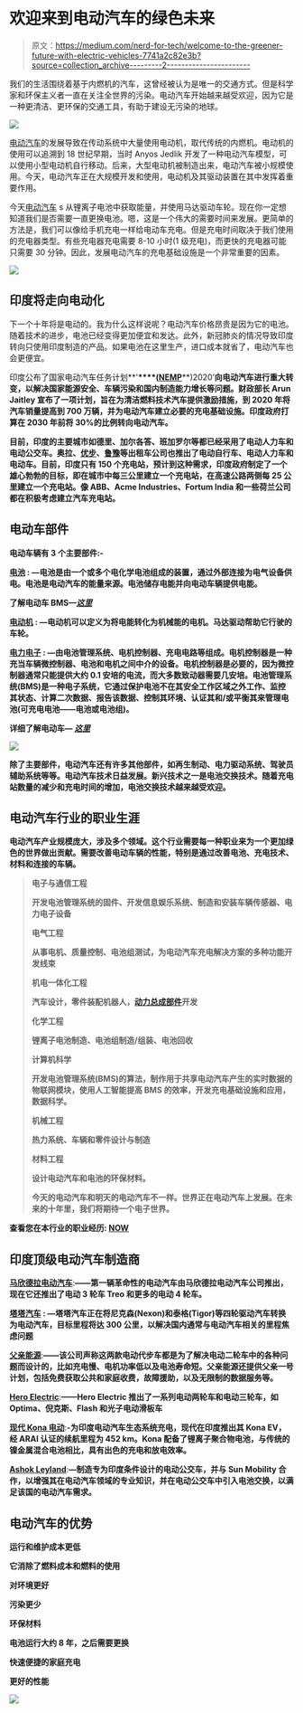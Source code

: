# 欢迎来到电动汽车的绿色未来

> 原文：<https://medium.com/nerd-for-tech/welcome-to-the-greener-future-with-electric-vehicles-7741a2c82e3b?source=collection_archive---------2----------------------->

我们的生活围绕着基于内燃机的汽车，这曾经被认为是唯一的交通方式。但是科学家和环保主义者一直在关注全世界的污染。电动汽车开始越来越受欢迎，因为它是一种更清洁、更环保的交通工具，有助于建设无污染的地球。

![](img/f9385c62e35b0320d53df486a946f81e.png)

[电动汽车](https://en.wikipedia.org/wiki/Electric_vehicle)的发展导致在传动系统中大量使用电动机，取代传统的内燃机。电动机的使用可以追溯到 18 世纪早期，当时 Anyos Jedlik 开发了一种电动汽车模型，可以使用小型电动机自行移动。后来，大型电动机被制造出来，电动汽车被小规模使用。今天，电动汽车正在大规模开发和使用，电动机及其驱动装置在其中发挥着重要作用。

今天[电动汽车](https://www.energy.gov/eere/electricvehicles/electric-vehicle-basics) s 从锂离子电池中获取能量，并使用马达驱动车轮。现在你一定想知道我们是否需要一直更换电池。嗯，这是一个伟大的需要时间来发展。更简单的方法是，我们可以像给手机充电一样给电动车充电。但是充电时间取决于我们使用的充电器类型。有些充电器充电需要 8-10 小时(1 级充电)，而更快的充电器可能只需要 30 分钟。因此，发展电动汽车的充电基础设施是一个非常重要的因素。

![](img/b21fd848cb98556802fd9190e65eb286.png)

## **印度将走向电动化**

下一个十年将是电动的。我为什么这样说呢？电动汽车价格昂贵是因为它的电池。随着技术的进步，电池已经变得更加便宜和发达。此外，新冠肺炎的情况导致印度转向只使用印度制造的产品。如果电池在这里生产，进口成本就省了，电动汽车也会更便宜。

印度公布了国家电动汽车任务计划**'**[](https://www.iea.org/policies/6201-national-electric-mobility-mission-plan-nemmp?country=India&type=Strategic%20planning%2CFiscal%2Ffinancial%20incentives)****(**[**NEMP**](https://dhi.nic.in/writereaddata/Content/NEMMP2020.pdf)**)2020’**向电动汽车进行重大转变，以解决国家能源安全、车辆污染和国内制造能力增长等问题。财政部长 Arun Jaitley 宣布了一项计划，旨在为清洁燃料技术汽车提供激励措施，到 2020 年将汽车销量提高到 700 万辆，并为电动汽车建立必要的充电基础设施。印度政府打算在 2030 年前将 30%的比例转向电动汽车。**

**目前，印度的主要城市如德里、加尔各答、班加罗尔等都已经采用了电动人力车和电动公交车。奥拉、[优步](https://www.uber.com/in/en/)、[鲁豫](https://www.yulu.bike/)等出租车公司也推出了电动自行车、电动人力车和电动车。目前，印度只有 150 个充电站，预计到这种需求，印度政府制定了一个雄心勃勃的目标，即在城市中每三公里建立一个充电站，在高速公路两侧每 25 公里建立一个充电站。像 ABB、Acme Industries、Fortum India 和一些荷兰公司都在积极考虑建立汽车充电站。**

## ****电动车部件****

**电动车辆有 3 个主要部件:-**

**[**电池**](https://en.wikipedia.org/wiki/Electric_vehicle_battery) : —电池是由一个或多个电化学电池组成的装置，通过外部连接为电气设备供电。电池是电动汽车的能量来源。电池储存电能并向电动车辆提供电能。**

**了解电动车 BMS—[*这里*](https://zikshaa.com/course/battery-management-system-course/)**

**[**电动机**](https://en.wikipedia.org/wiki/Electric_motor) : —电动机可以定义为将电能转化为机械能的电机。马达驱动帮助它行驶的车轮。**

**[**电力电子**](https://www.sciencedirect.com/topics/materials-science/power-electronics) : —由电池管理系统、电机控制器、充电电路等组成。电机控制器是一种充当车辆微控制器、电池和电机之间中介的设备。电机控制器是必要的，因为微控制器通常只能提供大约 0.1 安培的电流，而大多数致动器需要几安培。电池管理系统(BMS)是一种电子系统，它通过保护电池不在其安全工作区域之外工作、监控其状态、计算二次数据、报告该数据、控制其环境、认证其和/或平衡其来管理电池(可充电电池——电池或电池组)。**

**详细了解电动车— [*这里*](https://zikshaa.com/course/electric-vehicle-course/)**

**![](img/cc063aee4b3f24e95980730b566954cc.png)**

**除了主要部件，电动汽车还有许多其他部件，如再生制动、电力驱动系统、驾驶员辅助系统等等。电动汽车技术日益发展。新兴技术之一是电池交换技术。随着充电站数量的减少和充电时间的增加，电池交换技术越来越受欢迎。**

## ****电动汽车行业的职业生涯****

**电动汽车产业规模庞大，涉及多个领域。这个行业需要每一种职业来为一个更加绿色的世界做出贡献。需要改善电动车辆的性能，特别是通过改善电池、充电技术、材料和连接的车辆。**

> ****电子与通信工程****
> 
> **开发电池管理系统的固件、开发信息娱乐系统、制造和安装车辆传感器、电力电子设备**
> 
> ****电气工程****
> 
> **从事电机、质量控制、电池组测试，为电动汽车充电解决方案的多种功能开发线束**
> 
> ****机电一体化工程****
> 
> **汽车设计，零件装配机器人，[动力总成部件](https://evreporter.com/ev-powertrain-components/)开发**
> 
> ****化学工程****
> 
> **锂离子电池制造、电池组制造/组装、电池回收**
> 
> ****计算机科学****
> 
> **开发电池管理系统(BMS)的算法，制作用于共享电动汽车产生的实时数据的物联网模块，使用人工智能提高 BMS 的效率，开发充电基础设施和应用，数据科学。**
> 
> ****机械工程****
> 
> **热力系统、车辆和零件设计与制造**
> 
> ****材料工程****
> 
> **设计电动汽车和电池的环保材料。**
> 
> **今天的电动汽车和明天的电动汽车不一样。世界正在电动汽车上发展。在未来的十年里，我们将期待一个电子世界。**

**查看您在本行业的职业经历: [NOW](https://zikshaa.com/courses/)**

## ****印度顶级电动汽车制造商****

**[**马欣德拉电动汽车**](https://www.mahindraelectric.com/)**:**——第一辆革命性的电动汽车由马欣德拉电动汽车公司推出，现在它还推出了电动 3 轮车 Treo 和更多的电动 4 轮车。**

**[**塔塔汽车**](https://www.tatamotors.com/) : —塔塔汽车正在将尼克森(Nexon)和泰格(Tigor)等四轮驱动汽车转换为电动汽车，目标里程将达 300 公里，以解决国内通常与电动汽车相关的里程焦虑问题**

**[**父亲能源**](https://www.atherenergy.com/)**:**——该公司声称这两款电动代步车都是为了解决电动二轮车中的各种问题而设计的，比如充电慢、电机功率低以及电池寿命短。父亲能源还提供父亲一号计划，包括免费获取公共和家庭收费，故障援助，以及无限制的数据服务等。**

**[**Hero Electric**](https://heroelectric.in/)**:**——Hero Electric 推出了一系列电动两轮车和电动三轮车，如 Optima、倪克斯、Flash 和光子电动滑板车**

**[**现代 Kona 电动**](https://www.hyundai.com/in/en/find-a-car/kona-electric/highlights.html?utm_source=Search&utm_medium=CPC&utm_campaign=KONA-AlwaysOn-2020)**:**-为印度电动汽车生态系统充电，现代在印度推出其 Kona EV，经 ARAI 认证的续航里程为 452 km。Kona 配备了锂离子聚合物电池，与传统的镍金属混合电池相比，具有出色的充电和放电效率。**

**[**Ashok Leyland**](https://www.ashokleyland.com/en/web/ashokleyland/home)**:**—制造专为印度条件设计的电动公交车，并与 Sun Mobility 合作，以增强其在电动汽车领域的专业知识，并在电动公交车中引入电池交换，以满足该国的电动汽车需求。**

## **电动汽车的优势**

**运行和维护成本更低**

**它消除了燃料成本和燃料的使用**

**对环境更好**

**污染更少**

**环保材料**

**电池运行大约 8 年，之后需要更换**

**快速便捷的家庭充电**

**更好的性能**

**![](img/4d72332ad810d16733441bd968526cfd.png)**